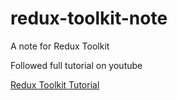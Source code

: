 # redux-toolkit-note
A note for Redux Toolkit

Followed full tutorial on youtube

[Redux Toolkit Tutorial](https://youtu.be/0awA5Uw6SJE)
